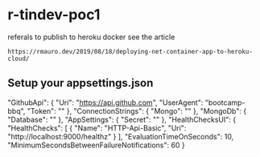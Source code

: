 # r-tindev-poc1

referals to publish to heroku docker see the article 

`https://rmauro.dev/2019/08/18/deploying-net-container-app-to-heroku-cloud/`


## Setup your appsettings.json

  "GithubApi": {
    "Uri": "https://api.github.com",
    "UserAgent": "bootcamp-bbq",
    "Token": ""
  },
  "ConnectionStrings": {
    "Mongo": ""
  },
  "MongoDb": {
    "Database": ""
  },
  "AppSettings": {
    "Secret": ""
  },
  "HealthChecksUI": {
    "HealthChecks": [
      {
        "Name": "HTTP-Api-Basic",
        "Uri": "http://localhost:9000/healthz"
      }
    ],
    "EvaluationTimeOnSeconds": 10,
    "MinimumSecondsBetweenFailureNotifications": 60
  }
